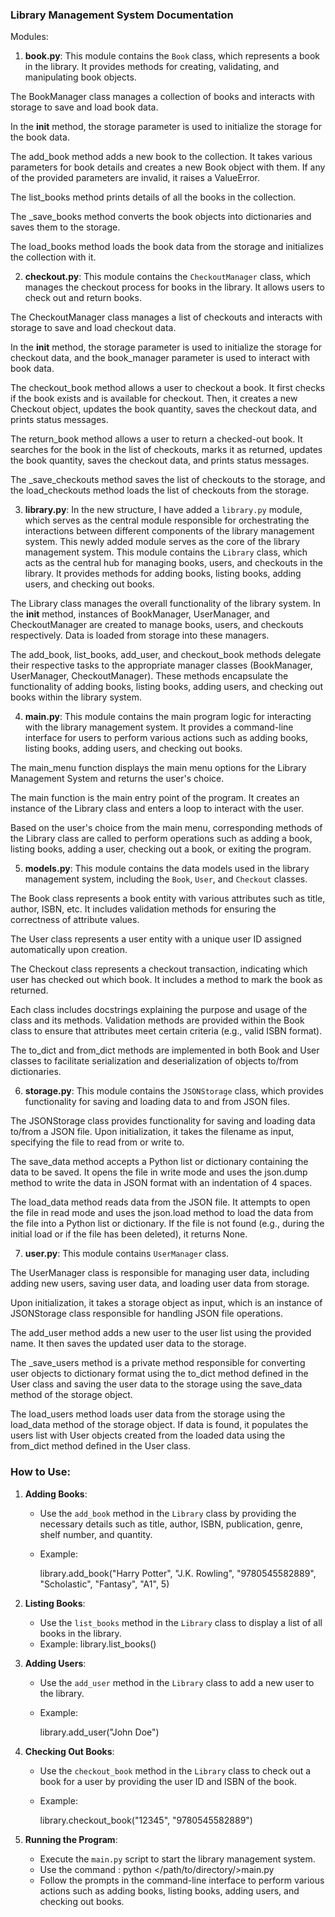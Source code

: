 ### Library Management System Documentation

Modules:

1. **book.py**: This module contains the `Book` class, which represents a book in the library. It provides methods for creating, validating, and manipulating book objects.

The BookManager class manages a collection of books and interacts with storage to save and load book data.

In the __init__ method, the storage parameter is used to initialize the storage for the book data.

The add_book method adds a new book to the collection. It takes various parameters for book details and creates a new Book object with them. If any of the provided parameters are invalid, it raises a ValueError.

The list_books method prints details of all the books in the collection.

The _save_books method converts the book objects into dictionaries and saves them to the storage.

The load_books method loads the book data from the storage and initializes the collection with it.


2. **checkout.py**: This module contains the `CheckoutManager` class, which manages the checkout process for books in the library. It allows users to check out and return books.


The CheckoutManager class manages a list of checkouts and interacts with storage to save and load checkout data.

In the __init__ method, the storage parameter is used to initialize the storage for checkout data, and the book_manager parameter is used to interact with book data.

The checkout_book method allows a user to checkout a book. It first checks if the book exists and is available for checkout. Then, it creates a new Checkout object, updates the book quantity, saves the checkout data, and prints status messages.

The return_book method allows a user to return a checked-out book. It searches for the book in the list of checkouts, marks it as returned, updates the book quantity, saves the checkout data, and prints status messages.

The _save_checkouts method saves the list of checkouts to the storage, and the load_checkouts method loads the list of checkouts from the storage.

3. **library.py**: In the new structure, I have added a `library.py` module, which serves as the central module responsible for orchestrating the interactions between different components of the library management system. This newly added module serves as the core of the library management system. This module contains the `Library` class, which acts as the central hub for managing books, users, and checkouts in the library. It provides methods for adding books, listing books, adding users, and checking out books.

The Library class manages the overall functionality of the library system.
In the __init__ method, instances of BookManager, UserManager, and CheckoutManager are created to manage books, users, and checkouts respectively. Data is loaded from storage into these managers.

The add_book, list_books, add_user, and checkout_book methods delegate their respective tasks to the appropriate manager classes (BookManager, UserManager, CheckoutManager). These methods encapsulate the functionality of adding books, listing books, adding users, and checking out books within the library system.


4. **main.py**: This module contains the main program logic for interacting with the library management system. It provides a command-line interface for users to perform various actions such as adding books, listing books, adding users, and checking out books.

The main_menu function displays the main menu options for the Library Management System and returns the user's choice.

The main function is the main entry point of the program. It creates an instance of the Library class and enters a loop to interact with the user.

Based on the user's choice from the main menu, corresponding methods of the Library class are called to perform operations such as adding a book, listing books, adding a user, checking out a book, or exiting the program.

5. **models.py**: This module contains the data models used in the library management system, including the `Book`, `User`, and `Checkout` classes.

The Book class represents a book entity with various attributes such as title, author, ISBN, etc. It includes validation methods for ensuring the correctness of attribute values.

The User class represents a user entity with a unique user ID assigned automatically upon creation.

The Checkout class represents a checkout transaction, indicating which user has checked out which book. It includes a method to mark the book as returned.

Each class includes docstrings explaining the purpose and usage of the class and its methods.
Validation methods are provided within the Book class to ensure that attributes meet certain criteria (e.g., valid ISBN format).

The to_dict and from_dict methods are implemented in both Book and User classes to facilitate serialization and deserialization of objects to/from dictionaries.

6. **storage.py**: This module contains the `JSONStorage` class, which provides functionality for saving and loading data to and from JSON files.

The JSONStorage class provides functionality for saving and loading data to/from a JSON file.
Upon initialization, it takes the filename as input, specifying the file to read from or write to.

The save_data method accepts a Python list or dictionary containing the data to be saved. It opens the file in write mode and uses the json.dump method to write the data in JSON format with an indentation of 4 spaces.

The load_data method reads data from the JSON file. It attempts to open the file in read mode and uses the json.load method to load the data from the file into a Python list or dictionary. If the file is not found (e.g., during the initial load or if the file has been deleted), it returns None.

7. **user.py**: This module contains `UserManager` class.

The UserManager class is responsible for managing user data, including adding new users, saving user data, and loading user data from storage.

Upon initialization, it takes a storage object as input, which is an instance of JSONStorage class responsible for handling JSON file operations.

The add_user method adds a new user to the user list using the provided name. It then saves the updated user data to the storage.

The _save_users method is a private method responsible for converting user objects to dictionary format using the to_dict method defined in the User class and saving the user data to the storage using the save_data method of the storage object.

The load_users method loads user data from the storage using the load_data method of the storage object. If data is found, it populates the users list with User objects created from the loaded data using the from_dict method defined in the User class.


### How to Use:

1. **Adding Books**:
   - Use the `add_book` method in the `Library` class by providing the necessary details such as title, author, ISBN, publication, genre, shelf number, and quantity.
   - Example:
     
     library.add_book("Harry Potter", "J.K. Rowling", "9780545582889", "Scholastic", "Fantasy", "A1", 5)


2. **Listing Books**:
   - Use the `list_books` method in the `Library` class to display a list of all books in the library.
   - Example:
     library.list_books()


3. **Adding Users**:
   - Use the `add_user` method in the `Library` class to add a new user to the library.
   - Example:
     
     library.add_user("John Doe")


4. **Checking Out Books**:
   - Use the `checkout_book` method in the `Library` class to check out a book for a user by providing the user ID and ISBN of the book.
   - Example:
     
     library.checkout_book("12345", "9780545582889")


5. **Running the Program**:
   - Execute the `main.py` script to start the library management system.
   - Use the command : python </path/to/directory/>main.py
   - Follow the prompts in the command-line interface to perform various actions such as adding books, listing books, adding users, and checking out books.



